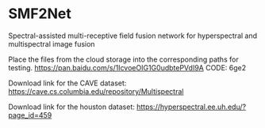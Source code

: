 # SMF2Net
Spectral-assisted multi-receptive field fusion network for hyperspectral and multispectral image fusion

Place the files from the cloud storage into the corresponding paths for testing.
https://pan.baidu.com/s/1IcvoeOIG1G0udbtePVdI9A  CODE: 6ge2 

Download link for the CAVE dataset:
https://cave.cs.columbia.edu/repository/Multispectral

Download link for the houston dataset:
https://hyperspectral.ee.uh.edu/?page_id=459

